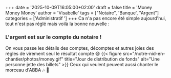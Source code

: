 +++
date = '2025-10-09T16:05:00+02:00'
draft = false
title = 'Money Money Money'
author = 'Visabelle'
tags = ["Notaire", 'Banque', "Argent"]
categories = ['Administratif ']
+++
Ca n'a pas encore été simple aujourd'hui, tout n'est pas réglé mais voilà la bonne nouvelle :
### L'argent est sur le compte du notaire !
On vous passe les détails des comptes, décomptes et autres joies des règles de virement seul le résultat compte 😄
{{< figure src="/notre-nid-en-chantier/photos/money.gif" title="Jour de distribution de fonds" alt="Une personne jette des billets" >}}
Ceux qui veulent peuvent aussi chanter le morceau d'ABBA 🎶 🕺